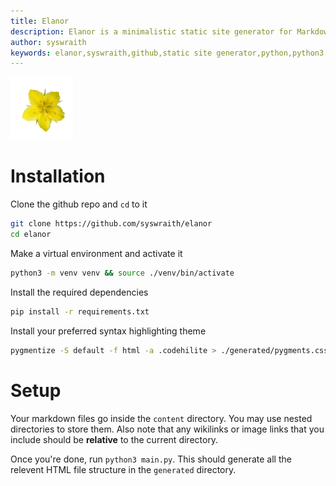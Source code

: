 ```yaml
---
title: Elanor
description: Elanor is a minimalistic static site generator for Markdown files. Written in Python.
author: syswraith
keywords: elanor,syswraith,github,static site generator,python,python3,classless,css,minimal,installation,setup
---
```


![Elanor icon](https://github.com/syswraith/elanor/blob/main/assets/icon.png?raw=true)


# Installation


Clone the github repo and `cd` to it
```sh
git clone https://github.com/syswraith/elanor
cd elanor
```
Make a virtual environment and activate it
```sh
python3 -m venv venv && source ./venv/bin/activate
```
Install the required dependencies
```sh
pip install -r requirements.txt
```
Install your preferred syntax highlighting theme
```sh
pygmentize -S default -f html -a .codehilite > ./generated/pygments.css
```

# Setup

Your markdown files go inside the `content` directory. You may use nested directories to store them. 
Also note that any wikilinks or image links that you include should be **relative** to the current directory.

Once you're done, run `python3 main.py`. This should generate all the relevent HTML file structure in the `generated` directory.
